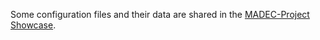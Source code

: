 Some configuration files and their data are shared in the [MADEC-Project Showcase](https://github.com/madec-project/showcase/).